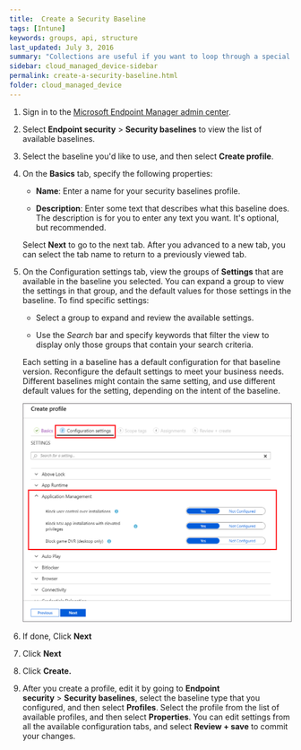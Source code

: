 ```yaml
---
title:  Create a Security Baseline
tags: [Intune]
keywords: groups, api, structure
last_updated: July 3, 2016
summary: "Collections are useful if you want to loop through a special folder of pages that you make available in a content API. You could also use collections if you have a set of articles that you want to treat differently from the other content, with a different layout or format."
sidebar: cloud_managed_device-sidebar
permalink: create-a-security-baseline.html
folder: cloud_managed_device
---
```


1.  Sign in to the [Microsoft Endpoint Manager admin center](https://go.microsoft.com/fwlink/?linkid=2109431).
    
2.  Select **Endpoint security** > **Security baselines** to view the list of available baselines.
    
3.  Select the baseline you'd like to use, and then select **Create profile**.
    
4.  On the **Basics** tab, specify the following properties:
    
    *   **Name**: Enter a name for your security baselines profile.
        
    *   **Description**: Enter some text that describes what this baseline does. The description is for you to enter any text you want. It's optional, but recommended.
        
    
    Select **Next** to go to the next tab. After you advanced to a new tab, you can select the tab name to return to a previously viewed tab.
    
5.  On the Configuration settings tab, view the groups of **Settings** that are available in the baseline you selected. You can expand a group to view the settings in that group, and the default values for those settings in the baseline. To find specific settings:
    
    *   Select a group to expand and review the available settings.
        
    *   Use the _Search_ bar and specify keywords that filter the view to display only those groups that contain your search criteria.
        
    
    Each setting in a baseline has a default configuration for that baseline version. Reconfigure the default settings to meet your business needs. Different baselines might contain the same setting, and use different default values for the setting, depending on the intent of the baseline.
    
    ![](attachments/2013429874/2013331610.png)
6.  If done, Click **Next**
    
7.  Click **Next**
    
8.  Click **Create.**
    
9.  After you create a profile, edit it by going to **Endpoint security** > **Security baselines**, select the baseline type that you configured, and then select **Profiles**. Select the profile from the list of available profiles, and then select **Properties**. You can edit settings from all the available configuration tabs, and select **Review + save** to commit your changes.
